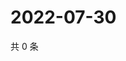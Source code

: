 # 2022-07-30

共 0 条

<!-- BEGIN WEIBO -->
<!-- 最后更新时间 Sat Jul 30 2022 22:00:46 GMT+0800 (China Standard Time) -->

<!-- END WEIBO -->
